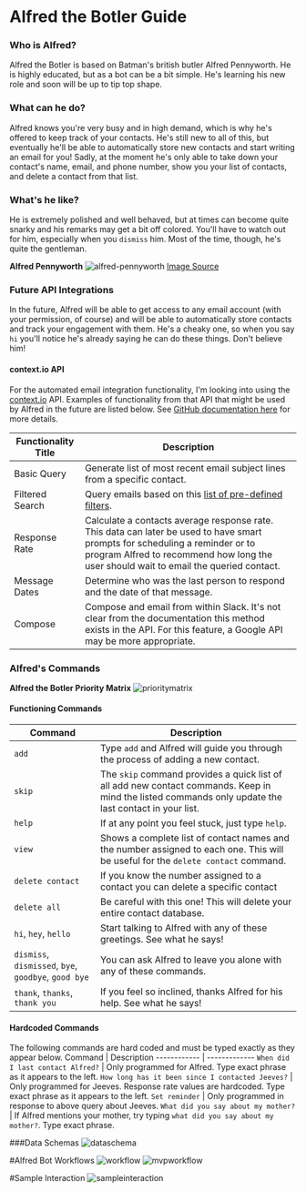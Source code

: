 # Alfred the Botler Guide

### Who is Alfred?
Alfred the Botler is based on Batman's british butler Alfred Pennyworth. He is highly educated, but as a bot can be a bit simple. He's learning his new role and soon will be up to tip top shape.

### What can he do?
Alfred knows you're very busy and in high demand, which is why he's offered to keep track of your contacts. He's still new to all of this, but eventually he'll be able to automatically store new contacts and start writing an email for you! Sadly, at the moment he's only able to take down your contact's name, email, and phone number, show you your list of contacts, and delete a contact from that list.

### What's he like?
He is extremely polished and well behaved, but at times can become quite snarky and his remarks may get a bit off colored. You'll have to watch out for him, especially when you `dismiss` him. Most of the time, though, he's quite the gentleman.

**Alfred Pennyworth**
![alfred-pennyworth](http://vignette2.wikia.nocookie.net/batman/images/2/24/Alfred_Pennyworth.png)
[Image Source](http://vignette2.wikia.nocookie.net/batman/images/2/24/Alfred_Pennyworth.png)

### Future API Integrations
In the future, Alfred will be able to get access to any email account (with your permission, of course) and will be able to automatically store contacts and track your engagement with them. He's a cheaky one, so when you say `hi` you'll notice he's already saying he can do these things. Don't believe him!

#### context.io API
For the automated email integration functionality, I'm looking into using the [context.io](https://context.io/) API. Examples of functionality from that API that might be used by Alfred in the future are listed below. See [GitHub documentation here](https://github.com/contextio/contextio-ruby) for more details.

Functionality Title | Description
------------ | -------------
Basic Query | Generate list of most recent email subject lines from a specific contact.
Filtered Search | Query emails based on this [list of pre-defined filters](https://context.io/docs/2.0/accounts/messages#get).
Response Rate | Calculate a contacts average response rate. This data can later be used to have smart prompts for scheduling a reminder or to program Alfred to recommend how long the user should wait to email the queried contact.
Message Dates | Determine who was the last person to respond and the date of that message.
Compose | Compose and email from within Slack. It's not clear from the documentation this method exists in the API. For this feature, a Google API may be more appropriate.

### Alfred's Commands

**Alfred the Botler Priority Matrix**
![prioritymatrix](guide/prioritymatrix.png)

#### Functioning Commands
Command | Description
------------ | -------------
`add` | Type `add` and Alfred will guide you through the process of adding a new contact.
`skip` | The `skip` command provides a quick list of all add new contact commands. Keep in mind the listed commands only update the last contact in your list.
`help` | If at any point you feel stuck, just type `help`.
`view` | Shows a complete list of contact names and the number assigned to each one. This will be useful for the `delete contact` command.
`delete contact`| If you know the number assigned to a contact you can delete a specific contact
`delete all`| Be careful with this one! This will delete your entire contact database.
`hi`, `hey`, `hello` | Start talking to Alfred with any of these greetings. See what he says!
`dismiss`, `dismissed`, `bye`, `goodbye`, `good bye` | You can ask Alfred to leave you alone with any of these commands. 
`thank`, `thanks`, `thank you` | If you feel so inclined, thanks Alfred for his help. See what he says!

#### Hardcoded Commands
The following commands are hard coded and must be typed exactly as they appear below.
Command | Description
------------ | -------------
`When did I last contact Alfred?` | Only programmed for Alfred. Type exact phrase as it appears to the left.
`How long has it been since I contacted Jeeves?` | Only programmed for Jeeves. Response rate values are hardcoded. Type exact phrase as it appears to the left.
`Set reminder` | Only programmed in response to above query about Jeeves.
`What did you say about my mother?` | If Alfred mentions your mother, try typing `what did you say about my mother?`. Type exact phrase.

###Data Schemas
![dataschema](guide/dataschema.png)

#Alfred Bot Workflows
![workflow](guide/completeworkflow.png)
![mvpworkflow](guide/mvpworkflow.png)

#Sample Interaction
![sampleinteraction](guide/sampleinteraction.png)

 






